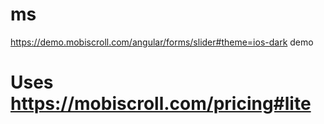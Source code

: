 # ms
https://demo.mobiscroll.com/angular/forms/slider#theme=ios-dark demo


# Uses https://mobiscroll.com/pricing#lite 
